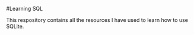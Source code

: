 #Learning SQL

This respository contains all the resources I have used to learn how to use SQLite.

